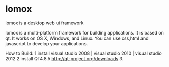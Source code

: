 lomox
=====

lomox is a desktop web ui framework 

lomox is a multi-platform framework for building applications. It is based on qt.
It works on OS X, Windows, and Linux.
You can use css,html and javascript to develop your applications.

How to Build:
1.install visual studio 2008 | visual studio 2010 | visual studio 2012
2.install QT4.8.5   http://qt-project.org/downloads
3.
